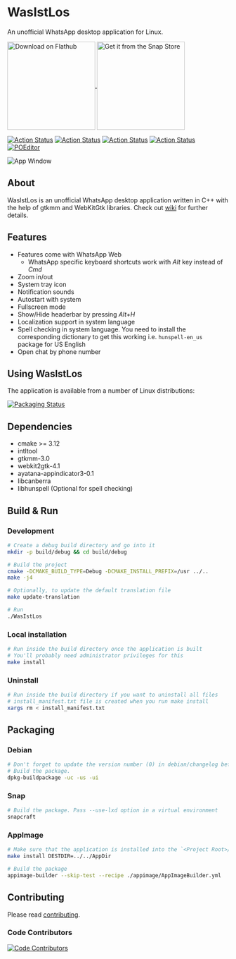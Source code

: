 # WasIstLos

An unofficial WhatsApp desktop application for Linux.

<p align="left">
    <a href="https://flathub.org/apps/details/com.github.xeco23.WasIstLos">
        <img align="center" alt="Download on Flathub" src="https://flathub.org/assets/badges/flathub-badge-en.png" width="200">
    </a>
    <a href="https://snapcraft.io/wasistlos">
        <img align="center" alt="Get it from the Snap Store" src="https://snapcraft.io/static/images/badges/en/snap-store-black.svg" width="200">
    </a>
</p>

[![Action Status](https://github.com/xeco23/WasIstLos/workflows/Linter/badge.svg)](https://github.com/xeco23/WasIstLos/actions/workflows/linter.yml)
[![Action Status](https://github.com/xeco23/WasIstLos/workflows/Build/badge.svg)](https://github.com/xeco23/WasIstLos/actions/workflows/build.yml)
[![Action Status](https://github.com/xeco23/WasIstLos/workflows/Install/badge.svg)](https://github.com/xeco23/WasIstLos/actions/workflows/install.yml)
[![Action Status](https://github.com/xeco23/WasIstLos/workflows/Release/badge.svg)](https://github.com/xeco23/WasIstLos/actions/workflows/release.yml)
[![POEditor](https://img.shields.io/badge/Translations-POEditor-brightgreen)](https://poeditor.com/join/project/jMGkxVn3vN)

![App Window](screenshot/app.png)


## About

WasIstLos is an unofficial WhatsApp desktop application written in C++ with the help of gtkmm and WebKitGtk libraries.
Check out [wiki](https://github.com/xeco23/WasIstLos/wiki) for further details.


## Features

* Features come with WhatsApp Web
  * WhatsApp specific keyboard shortcuts work with *Alt* key instead of *Cmd*
* Zoom in/out
* System tray icon
* Notification sounds
* Autostart with system
* Fullscreen mode
* Show/Hide headerbar by pressing *Alt+H*
* Localization support in system language
* Spell checking in system language. You need to install the corresponding dictionary to get this working i.e. `hunspell-en_us` package for US English
* Open chat by phone number


## Using WasIstLos

The application is available from a number of Linux distributions:

[![Packaging Status](https://repology.org/badge/vertical-allrepos/whatsapp-for-linux.svg)](https://repology.org/project/whatsapp-for-linux/versions)


## Dependencies

* cmake >= 3.12
* intltool
* gtkmm-3.0
* webkit2gtk-4.1
* ayatana-appindicator3-0.1
* libcanberra
* libhunspell (Optional for spell checking)


## Build & Run

### Development

```bash
# Create a debug build directory and go into it
mkdir -p build/debug && cd build/debug

# Build the project
cmake -DCMAKE_BUILD_TYPE=Debug -DCMAKE_INSTALL_PREFIX=/usr ../..
make -j4

# Optionally, to update the default translation file
make update-translation

# Run
./WasIstLos
```

### Local installation

```bash
# Run inside the build directory once the application is built
# You'll probably need administrator privileges for this
make install
```

### Uninstall

```bash
# Run inside the build directory if you want to uninstall all files
# install_manifest.txt file is created when you run make install
xargs rm < install_manifest.txt
```


## Packaging

### Debian

```bash
# Don't forget to update the version number (0) in debian/changelog before this
# Build the package.
dpkg-buildpackage -uc -us -ui
```

### Snap

```bash
# Build the package. Pass --use-lxd option in a virtual environment
snapcraft
```

### AppImage

```bash
# Make sure that the application is installed into the `<Project Root>/AppDir` directory
make install DESTDIR=../../AppDir

# Build the package
appimage-builder --skip-test --recipe ./appimage/AppImageBuilder.yml
```


## Contributing

Please read [contributing](CONTRIBUTING.md).

### Code Contributors

[![Code Contributors](https://opencollective.com/WasIstLos/contributors.svg?width=880&button=false)](https://github.com/xeco23/WasIstLos/graphs/contributors)
